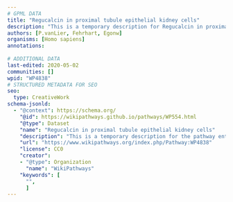 ```yaml
---
# GPML DATA
title: "Regucalcin in proximal tubule epithelial kidney cells"
description: "This is a temporary description for Regucalcin in proximal tubule epithelial kidney cells"
authors: [P.vanLier, Fehrhart, Egonw]
organisms: [Homo sapiens]
annotations:
  
# ADDITIONAL DATA
last-edited: 2020-05-02
communities: []
wpid: "WP4838"
# STRUCTURED METADATA FOR SEO
seo:
  type: CreativeWork
schema-jsonld:
  - "@context": https://schema.org/
    "@id": https://wikipathways.github.io/pathways/WP554.html
    "@type": Dataset
    "name": "Regucalcin in proximal tubule epithelial kidney cells"
    "description": "This is a temporary description for the pathway entitled: Regucalcin in proximal tubule epithelial kidney cells"
    "url": "https://www.wikipathways.org/index.php/Pathway:WP4838"
    "license": CC0
    "creator":
    - "@type": Organization
      "name": "WikiPathways"
    "keywords": [
      "",
      ]
---
```

